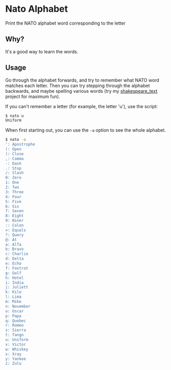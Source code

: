 Nato Alphabet
=============

Print the NATO alphabet word corresponding to the letter


Why?
----

It's a good way to learn the words.


Usage
-----

Go through the alphabet forwards, and try to remember what NATO word matches
each letter.  Then you can try stepping through the alphabet backwards, and
maybe spelling various words (try my
[shakespeare_text](http://github.com/sergeio/shakespeare_text) project for
maximum fun).

If you can't remember a letter (for example, the letter 'u'), use the script:
```bash
$ nato u
Uniform
```

When first starting out, you can use the `-a` option to see the whole alphabet.
```bash
$ nato -a
': Apostrophe
(: Open
): Close
,: Comma
-: Dash
.: Stop
/: Slash
0: Zero
1: One
2: Two
3: Three
4: Four
5: Five
6: Six
7: Seven
8: Eight
9: Niner
:: Colon
=: Equals
?: Query
@: At
a: Alfa
b: Bravo
c: Charlie
d: Delta
e: Echo
f: Foxtrot
g: Golf
h: Hotel
i: India
j: Juliett
k: Kilo
l: Lima
m: Mike
n: November
o: Oscar
p: Papa
q: Quebec
r: Romeo
s: Sierra
t: Tango
u: Uniform
v: Victor
w: Whiskey
x: Xray
y: Yankee
z: Zulu
```
